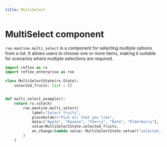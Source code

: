 ```yaml
---
title: MultiSelect
---
```


# MultiSelect component

`rxe.mantine.multi_select` is a component for selecting multiple options from a list. It allows users to choose one or more items, making it suitable for scenarios where multiple selections are required.

```python
import reflex as rx
import reflex_enterprise as rxe

class MultiSelectState(rx.State):
    selected_fruits: list = []


def multi_select_example():
    return rx.vstack(
        rxe.mantine.multi_select(
            label="Select fruits",
            placeholder="Pick all that you like",
            data=["Apple", "Banana", "Cherry", "Date", "Elderberry"],
            value=MultiSelectState.selected_fruits,
            on_change=lambda value: MultiSelectState.setvar("selected_fruits", value),
        )
    )
```
